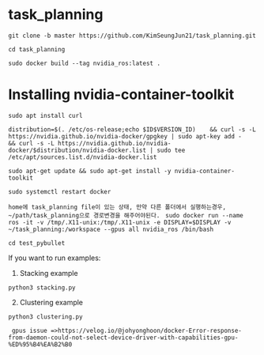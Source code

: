 # task_planning
```git clone -b master https://github.com/KimSeungJun21/task_planning.git``` 

```cd task_planning```

```sudo docker build --tag nvidia_ros:latest .```

# Installing nvidia-container-toolkit 
```sudo apt install curl```

```distribution=$(. /etc/os-release;echo $ID$VERSION_ID)    && curl -s -L https://nvidia.github.io/nvidia-docker/gpgkey | sudo apt-key add -    && curl -s -L https://nvidia.github.io/nvidia-docker/$distribution/nvidia-docker.list | sudo tee /etc/apt/sources.list.d/nvidia-docker.list```

```sudo apt-get update && sudo apt-get install -y nvidia-container-toolkit```

```sudo systemctl restart docker```

```home에 task_planning file이 있는 상태, 만약 다른 폴더에서 실행하는경우, ~/path/task_planning으로 경로변경을 해주어야된다. ```
```sudo docker run --name ros -it -v /tmp/.X11-unix:/tmp/.X11-unix -e DISPLAY=$DISPLAY -v ~/task_planning:/workspace --gpus all nvidia_ros /bin/bash```

```cd test_pybullet```

If you want to run examples:

1) Stacking example
  
```python3 stacking.py```

2) Clustering example

```python3 clustering.py```

``` gpus issue =>https://velog.io/@johyonghoon/docker-Error-response-from-daemon-could-not-select-device-driver-with-capabilities-gpu-%ED%95%B4%EA%B2%B0```
